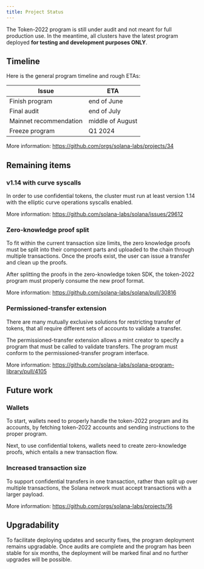 ```yaml
---
title: Project Status
---
```


The Token-2022 program is still under audit and not meant for full production use.
In the meantime, all clusters have the latest program deployed **for testing and
development purposes ONLY**.

## Timeline

Here is the general program timeline and rough ETAs:

| Issue | ETA |
| --- | --- |
| Finish program | end of June |
| Final audit | end of July |
| Mainnet recommendation | middle of August |
| Freeze program | Q1 2024 |

More information: https://github.com/orgs/solana-labs/projects/34

## Remaining items

### v1.14 with curve syscalls

In order to use confidential tokens, the cluster must run at least version 1.14
with the elliptic curve operations syscalls enabled.

More information: https://github.com/solana-labs/solana/issues/29612

### Zero-knowledge proof split

To fit within the current transaction size limits, the zero knowledge proofs must
be split into their component parts and uploaded to the chain through multiple
transactions. Once the proofs exist, the user can issue a transfer and clean up
the proofs.

After splitting the proofs in the zero-knowledge token SDK, the token-2022 program
must properly consume the new proof format.

More information: https://github.com/solana-labs/solana/pull/30816

### Permissioned-transfer extension

There are many mutually exclusive solutions for restricting transfer of tokens,
that all require different sets of accounts to validate a transfer.

The permissioned-transfer extension allows a mint creator to specify a program
that must be called to validate transfers. The program must conform to the
permissioned-transfer program interface.

More information: https://github.com/solana-labs/solana-program-library/pull/4105

## Future work

### Wallets

To start, wallets need to properly handle the token-2022 program and its accounts,
by fetching token-2022 accounts and sending instructions to the proper program.

Next, to use confidential tokens, wallets need to create zero-knowledge proofs,
which entails a new transaction flow.

### Increased transaction size

To support confidential transfers in one transaction, rather than split up over
multiple transactions, the Solana network must accept transactions with a larger
payload.

More information: https://github.com/orgs/solana-labs/projects/16

## Upgradability

To facilitate deploying updates and security fixes, the program deployment remains
upgradable. Once audits are complete and the program has been stable for six months,
the deployment will be marked final and no further upgrades will be possible.

